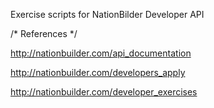 Exercise scripts for NationBilder Developer API

/* References */

http://nationbuilder.com/api_documentation

http://nationbuilder.com/developers_apply

http://nationbuilder.com/developer_exercises
